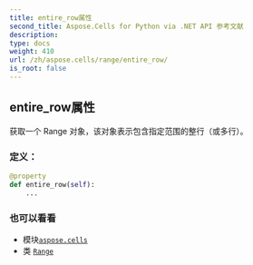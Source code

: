 ```yaml
---
title: entire_row属性
second_title: Aspose.Cells for Python via .NET API 参考文献
description:
type: docs
weight: 410
url: /zh/aspose.cells/range/entire_row/
is_root: false
---
```

## entire_row属性

获取一个 Range 对象，该对象表示包含指定范围的整行（或多行）。
### 定义：
```python
@property
def entire_row(self):
    ...
```

### 也可以看看
* 模块[`aspose.cells`](../../)
* 类 [`Range`](/cells/python-net/zh/aspose.cells/range)
